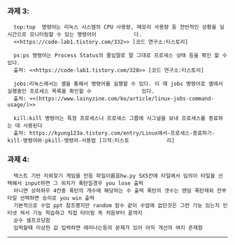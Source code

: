 ### 과제 3:
      top:top  명령어는 리눅스 시스템의 CPU 사용량, 메모리 사용량 등 전반적인 상황을 실시간으로 모니터링할 수 있는 명령어이            다. 
      <<https://code-lab1.tistory.com/332>> [코드 연구소:티스토리]
      
      ps:ps 명령어는 Process Status의 줄임말로 말 그대로 프로세스 상태 등을 확인 할 수 있다.
      출처: <<https://code-lab1.tistory.com/328>> [코드 연구소:티스토리]

      jobs:리눅스에서는 셸을 통해서 명령어를 실행할 수 있다. 이 때 jobs 명령어로 셸에서 실행중인 프로세스 목록을 확인할 수                있다.
      출처: <<(https://www.lainyzine.com/ko/article/linux-jobs-command-usage/)>>
       
      kill:kill 명령어는 특정 프로세스나 프로세스 그룹에 시그널을 보내 프로세스를 종료하는 데 사용된다
      출처: https://kyung123a.tistory.com/entry/Linux에서-프로세스-종료하기-kill-명령어와-pkill-명령어-사용법 [끄적:티스토            리]
### 과제 4:
      텍스트 기반 지뢰찾기 게임을 만듬 파일이름음hw.py 5X5칸에 타일에서 임의이 타일을 선택해서 input하면 그 위치가 폭탄일경우 you lose 출력
      아니면 상하좌우 4칸중 폭탄의 개수에 해당하는 수 출력 폭탄의 갯수는 랜덤 폭탄제외 전부타일 선택하면 승리로 you win 출력
      기본적으로 수업 ppt 참조했지만 random 함수 같이 수업에 없던것은 그런 기능 있는지 인터넷 쳐서 기능 학습하고 직접 타이핑 즉 처음부터 끝까지
      순수 셀프코딩함 
      입력할때 이상한 값 입력하면 에러나는등의 문제가 있어 아직 개선의 여지 존재함





























---
